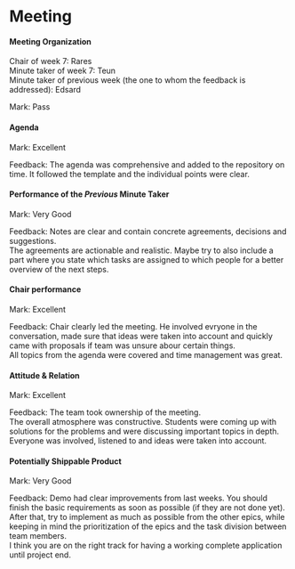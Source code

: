 # Meeting


#### Meeting Organization

Chair of week 7: Rares  
Minute taker of week 7: Teun  
Minute taker of previous week (the one to whom the feedback is addressed): Edsard

Mark: Pass


#### Agenda

Mark: Excellent

Feedback: The agenda was comprehensive and added to the repository on time. It followed the template and the individual points were clear.


#### Performance of the *Previous* Minute Taker

Mark: Very Good

Feedback: Notes are clear and contain concrete agreements, decisions and suggestions.      
The agreements are actionable and realistic. Maybe try to also include a part where you state which tasks are assigned to which people for a better overview of the next steps.


#### Chair performance

Mark: Excellent

Feedback: Chair clearly led the meeting. He involved evryone in the conversation, made sure that ideas were taken into account and quickly came with proposals if team was unsure abour certain things.  
All topics from the agenda were covered and time management was great.


#### Attitude & Relation

Mark: Excellent

Feedback: The team took ownership of the meeting.        
The overall atmosphere was constructive. Students were coming up with solutions for the problems and were discussing important topics in depth.  
Everyone was involved, listened to and ideas were taken into account.


#### Potentially Shippable Product

Mark: Very Good

Feedback: Demo had clear improvements from last weeks. You should finish the basic requirements as soon as possible (if they are not done yet).  
After that, try to implement as much as possible from the other epics, while keeping in mind the prioritization of the epics and the task division between team members.  
I think you are on the right track for having a working complete application until project end.







